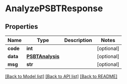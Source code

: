 # AnalyzePSBTResponse

## Properties
Name | Type | Description | Notes
------------ | ------------- | ------------- | -------------
**code** | **int** |  | [optional] 
**data** | [**PSBTAnalysis**](PSBTAnalysis.md) |  | [optional] 
**msg** | **str** |  | [optional] 

[[Back to Model list]](../README.md#documentation-for-models) [[Back to API list]](../README.md#documentation-for-api-endpoints) [[Back to README]](../README.md)

